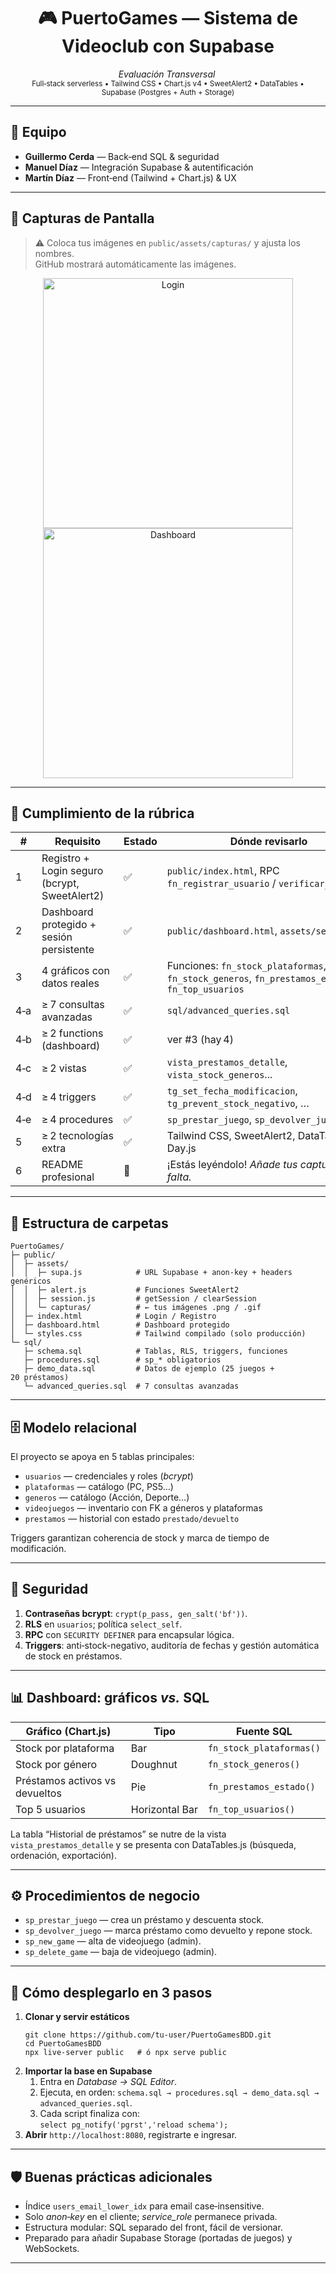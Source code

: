 

<h1 align="center">🎮&nbsp;PuertoGames — Sistema de Videoclub con Supabase</h1>

<p align="center">
  <em>Evaluación&nbsp;Transversal&nbsp;</em><br>
  <sub>Full‑stack serverless • Tailwind CSS • Chart.js v4 • SweetAlert2 • DataTables • Supabase (Postgres + Auth + Storage)</sub>
</p>

<hr>

<h2>👥 Equipo</h2>

<ul>
  <li><strong>Guillermo Cerda</strong> — Back‑end SQL &amp; seguridad</li>
  <li><strong>Manuel Díaz</strong> — Integración Supabase &amp; autentificación</li>
  <li><strong>Martín Díaz</strong> — Front‑end (Tailwind + Chart.js) &amp; UX</li>
</ul>

<hr>

<h2>📸 Capturas de Pantalla</h2>

> ⚠️ Coloca tus imágenes en <code>public/assets/capturas/</code> y ajusta los nombres.<br>
> GitHub mostrará automáticamente las imágenes.

<p align="center">
  <img alt="Login" src="public/assets/capturas/login.png" width="400">
  <img alt="Dashboard" src="public/assets/capturas/dashboard.png" width="400">
</p>

<hr>

<h2>📑 Cumplimiento de la rúbrica</h2>

<table>
  <thead><tr><th>#</th><th>Requisito</th><th>Estado</th><th>Dónde revisarlo</th></tr></thead>
  <tbody>
    <tr><td>1</td><td>Registro + Login seguro (bcrypt, SweetAlert2)</td><td>✅</td><td><code>public/index.html</code>, RPC <code>fn_registrar_usuario</code> / <code>verificar_password</code></td></tr>
    <tr><td>2</td><td>Dashboard protegido + sesión persistente</td><td>✅</td><td><code>public/dashboard.html</code>, <code>assets/session.js</code></td></tr>
    <tr><td>3</td><td>4 gráficos con datos reales</td><td>✅</td><td>Funciones: <code>fn_stock_plataformas</code>, <code>fn_stock_generos</code>, <code>fn_prestamos_estado</code>, <code>fn_top_usuarios</code></td></tr>
    <tr><td>4‑a</td><td>≥ 7 consultas avanzadas</td><td>✅</td><td><code>sql/advanced_queries.sql</code></td></tr>
    <tr><td>4‑b</td><td>≥ 2 functions (dashboard)</td><td>✅</td><td>ver #3 (hay 4)</td></tr>
    <tr><td>4‑c</td><td>≥ 2 vistas</td><td>✅</td><td><code>vista_prestamos_detalle</code>, <code>vista_stock_generos</code>...</td></tr>
    <tr><td>4‑d</td><td>≥ 4 triggers</td><td>✅</td><td><code>tg_set_fecha_modificacion</code>, <code>tg_prevent_stock_negativo</code>, …</td></tr>
    <tr><td>4‑e</td><td>≥ 4 procedures</td><td>✅</td><td><code>sp_prestar_juego</code>, <code>sp_devolver_juego</code>, …</td></tr>
    <tr><td>5</td><td>≥ 2 tecnologías extra</td><td>✅</td><td>Tailwind CSS, SweetAlert2, DataTables.js, Day.js</td></tr>
    <tr><td>6</td><td>README profesional</td><td>🤏</td><td>¡Estás leyéndolo! <em>Añade tus capturas si falta.</em></td></tr>
  </tbody>
</table>

<hr>

<h2>📂 Estructura de carpetas</h2>

<pre><code>PuertoGames/
├─ public/
│  ├─ assets/
│  │  ├─ supa.js            # URL Supabase + anon‑key + headers genéricos
│  │  ├─ alert.js           # Funciones SweetAlert2
│  │  ├─ session.js         # getSession / clearSession
│  │  └─ capturas/          # ← tus imágenes .png / .gif
│  ├─ index.html            # Login / Registro
│  ├─ dashboard.html        # Dashboard protegido
│  └─ styles.css            # Tailwind compilado (solo producción)
└─ sql/
   ├─ schema.sql            # Tablas, RLS, triggers, funciones
   ├─ procedures.sql        # sp_* obligatorios
   ├─ demo_data.sql         # Datos de ejemplo (25 juegos + 20 préstamos)
   └─ advanced_queries.sql  # 7 consultas avanzadas
</code></pre>

<hr>

<h2>🗄️ Modelo relacional</h2>

<p>El proyecto se apoya en 5 tablas principales:</p>

<ul>
  <li><code>usuarios</code> — credenciales y roles (<em>bcrypt</em>)</li>
  <li><code>plataformas</code> — catálogo (PC, PS5…)</li>
  <li><code>generos</code> — catálogo (Acción, Deporte…)</li>
  <li><code>videojuegos</code> — inventario con FK a géneros y plataformas</li>
  <li><code>prestamos</code> — historial con estado <code>prestado/devuelto</code></li>
</ul>

Triggers garantizan coherencia de stock y marca de tiempo de modificación.

<hr>

<h2>🔐 Seguridad</h2>

<ol>
  <li><strong>Contraseñas bcrypt</strong>: <code>crypt(p_pass, gen_salt('bf'))</code>.</li>
  <li><strong>RLS</strong> en <code>usuarios</code>; política <code>select_self</code>.</li>
  <li><strong>RPC</strong> con <code>SECURITY DEFINER</code> para encapsular lógica.</li>
  <li><strong>Triggers</strong>: anti‑stock-negativo, auditoría de fechas y gestión automática de stock en préstamos.</li>
</ol>

<hr>

<h2>📊 Dashboard: gráficos <em>vs.</em> SQL</h2>

<table>
  <thead><tr><th>Gráfico (Chart.js)</th><th>Tipo</th><th>Fuente SQL</th></tr></thead>
  <tbody>
    <tr><td>Stock por plataforma</td><td>Bar</td><td><code>fn_stock_plataformas()</code></td></tr>
    <tr><td>Stock por género</td><td>Doughnut</td><td><code>fn_stock_generos()</code></td></tr>
    <tr><td>Préstamos activos vs devueltos</td><td>Pie</td><td><code>fn_prestamos_estado()</code></td></tr>
    <tr><td>Top 5 usuarios</td><td>Horizontal Bar</td><td><code>fn_top_usuarios()</code></td></tr>
  </tbody>
</table>

La tabla “Historial de préstamos” se nutre de la vista <code>vista_prestamos_detalle</code> y se presenta con DataTables.js (búsqueda, ordenación, exportación).

<hr>

<h2>⚙️ Procedimientos de negocio</h2>

<ul>
  <li><code>sp_prestar_juego</code> — crea un préstamo y descuenta stock.</li>
  <li><code>sp_devolver_juego</code> — marca préstamo como devuelto y repone stock.</li>
  <li><code>sp_new_game</code> — alta de videojuego (admin).</li>
  <li><code>sp_delete_game</code> — baja de videojuego (admin).</li>
</ul>

<hr>

<h2>🚀 Cómo desplegarlo en 3 pasos</h2>

<ol>
  <li><strong>Clonar y servir estáticos</strong>
  <pre><code>git clone https://github.com/tu-user/PuertoGamesBDD.git
cd PuertoGamesBDD
npx live-server public   # ó npx serve public
</code></pre></li>

  <li><strong>Importar la base en Supabase</strong>
  <ol>
    <li>Entra en <em>Database → SQL Editor</em>.</li>
    <li>Ejecuta, en orden: <code>schema.sql → procedures.sql → demo_data.sql → advanced_queries.sql</code>.</li>
    <li>Cada script finaliza con:<br>
    <code>select pg_notify('pgrst','reload schema');</code></li>
  </ol></li>

  <li><strong>Abrir</strong> <code>http://localhost:8080</code>, registrarte e ingresar.</li>
</ol>

<hr>

<h2>🛡️ Buenas prácticas adicionales</h2>

<ul>
  <li>Índice <code>users_email_lower_idx</code> para email case‑insensitive.</li>
  <li>Solo <em>anon‑key</em> en el cliente; <em>service_role</em> permanece privada.</li>
  <li>Estructura modular: SQL separado del front, fácil de versionar.</li>
  <li>Preparado para añadir Supabase Storage (portadas de juegos) y WebSockets.</li>
</ul>

<hr>

